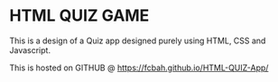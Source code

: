 # HTML QUIZ GAME

This is a design of a Quiz app designed purely using HTML, CSS and Javascript.

This is hosted on GITHUB @
https://fcbah.github.io/HTML-QUIZ-App/